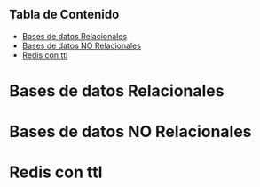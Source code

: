## Tabla de Contenido

- [Bases de datos Relacionales](#Bases-de-datos-Relacionales)
- [Bases de datos NO Relacionales](#Bases-de-datos-NO-Relacionales)
- [Redis con ttl](#Redis-con-ttl)



# Bases de datos Relacionales

# Bases de datos NO Relacionales

# Redis con ttl
